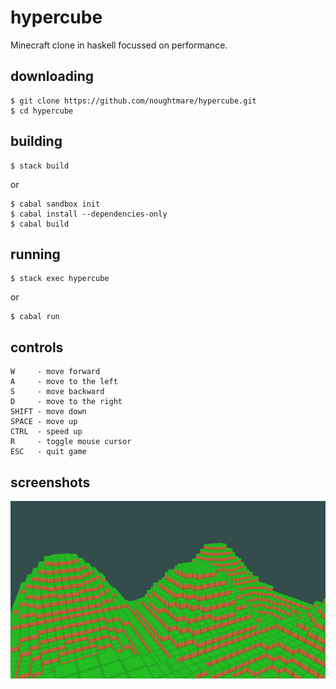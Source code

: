# hypercube
Minecraft clone in haskell focussed on performance.

## downloading
```shell
$ git clone https://github.com/noughtmare/hypercube.git
$ cd hypercube
```

## building
```shell
$ stack build
```
or
```shell
$ cabal sandbox init
$ cabal install --dependencies-only
$ cabal build
```

## running
```shell
$ stack exec hypercube
```
or
```shell
$ cabal run
```

## controls

```
W     - move forward
A     - move to the left
S     - move backward
D     - move to the right
SHIFT - move down
SPACE - move up
CTRL  - speed up
R     - toggle mouse cursor
ESC   - quit game
```

## screenshots

![screenshot01.png](./screenshots/screenshot01.png)
